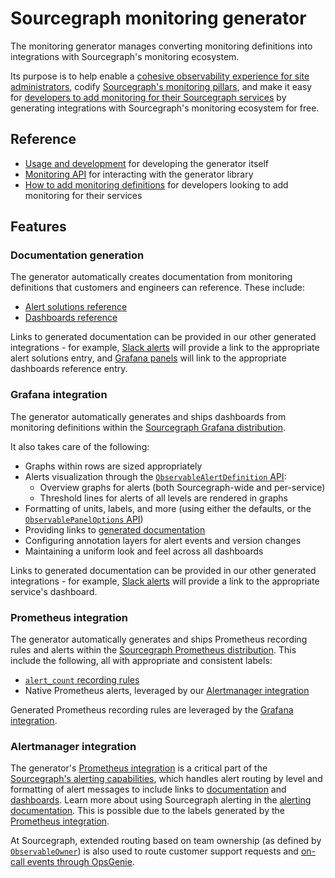 # Sourcegraph monitoring generator

<p class="lead">
The monitoring generator manages converting monitoring definitions into integrations with Sourcegraph's monitoring ecosystem.
</p>

Its purpose is to help enable a [cohesive observability experience for site administrators](../../../admin/observability/index.md), codify [Sourcegraph's monitoring pillars](https://about.sourcegraph.com/handbook/engineering/observability/monitoring_pillars), and make it easy for [developers to add monitoring for their Sourcegraph services](../../how-to/add_monitoring.md) by generating integrations with Sourcegraph's monitoring ecosystem for free.

## Reference

- [Usage and development](https://sourcegraph.com/github.com/sourcegraph/sourcegraph/-/blob/monitoring/README.md) for developing the generator itself
- [Monitoring API](https://sourcegraph.com/github.com/sourcegraph/sourcegraph/-/blob/monitoring/monitoring/README.md) for interacting with the generator library
- [How to add monitoring definitions](../../how-to/add_monitoring.md) for developers looking to add monitoring for their services

## Features

### Documentation generation

The generator automatically creates documentation from monitoring definitions that customers and engineers can reference.
These include:

- [Alert solutions reference](https://docs.sourcegraph.com/admin/observability/alert_solutions)
- [Dashboards reference](https://docs.sourcegraph.com/admin/observability/dashboards)

Links to generated documentation can be provided in our other generated integrations - for example, [Slack alerts](https://docs.sourcegraph.com/admin/observability/alerting#setting-up-alerting) will provide a link to the appropriate alert solutions entry, and [Grafana panels](#grafana-integration) will link to the appropriate dashboards reference entry.

### Grafana integration

The generator automatically generates and ships dashboards from monitoring definitions within the [Sourcegraph Grafana distribution](https://about.sourcegraph.com/handbook/engineering/observability/monitoring_architecture#sourcegraph-grafana).

It also takes care of the following:

- Graphs within rows are sized appropriately
- Alerts visualization through the [`ObservableAlertDefinition` API](https://sourcegraph.com/github.com/sourcegraph/sourcegraph/-/blob/monitoring/monitoring/README.md#type-observablealertdefinition):
  - Overview graphs for alerts (both Sourcegraph-wide and per-service)
  - Threshold lines for alerts of all levels are rendered in graphs
- Formatting of units, labels, and more (using either the defaults, or the [`ObservablePanelOptions` API](https://sourcegraph.com/github.com/sourcegraph/sourcegraph/-/blob/monitoring/monitoring/README.md#type-observablepaneloptions))
- Providing links to [generated documentation](#documentation-generation)
- Configuring annotation layers for alert events and version changes
- Maintaining a uniform look and feel across all dashboards

Links to generated documentation can be provided in our other generated integrations - for example, [Slack alerts](https://docs.sourcegraph.com/admin/observability/alerting#setting-up-alerting) will provide a link to the appropriate service's dashboard.

### Prometheus integration

The generator automatically generates and ships Prometheus recording rules and alerts within the [Sourcegraph Prometheus distribution](https://about.sourcegraph.com/handbook/engineering/observability/monitoring_architecture#sourcegraph-prometheus).
This include the following, all with appropriate and consistent labels:

- [`alert_count` recording rules](https://about.sourcegraph.com/handbook/engineering/observability/monitoring_architecture#alert-count-metrics)
- Native Prometheus alerts, leveraged by our [Alertmanager integration](#alertmanager-integration)

Generated Prometheus recording rules are leveraged by the [Grafana integration](#grafana-integration).

### Alertmanager integration

The generator's [Prometheus integration](#prometheus-integration) is a critical part of the [Sourcegraph's alerting capabilities](https://about.sourcegraph.com/handbook/engineering/observability/monitoring_architecture#alert-notifications), which handles alert routing by level and formatting of alert messages to include links to [documentation](#documentation-generation) and [dashboards](#grafana-integration).
Learn more about using Sourcegraph alerting in the [alerting documentation](https://docs.sourcegraph.com/admin/observability/alerting).
This is possible due to the labels generated by the [Prometheus integration](#prometheus-integration).

At Sourcegraph, extended routing based on team ownership (as defined by [`ObservableOwner`](https://sourcegraph.com/github.com/sourcegraph/sourcegraph/-/blob/monitoring/monitoring/README.md#type-observableowner)) is also used to route customer support requests and [on-call events through OpsGenie](https://about.sourcegraph.com/handbook/engineering/incidents/on_call).
